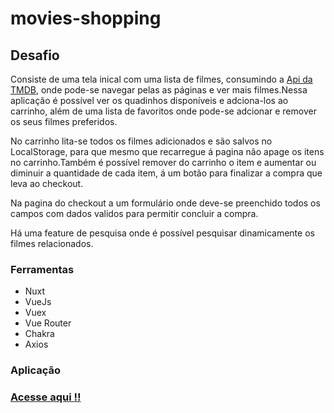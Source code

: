 # movies-shopping

## Desafio

Consiste de uma tela inical com uma lista de filmes, consumindo a [Api da TMDB](https://developers.themoviedb.org/3/), onde pode-se navegar pelas as páginas e ver mais filmes.Nessa aplicação é possível ver os quadinhos disponíveis e adciona-los ao carrinho, além de uma lista de favoritos onde pode-se adcionar e remover os seus filmes preferidos.

No carrinho lita-se todos os filmes adicionados e são salvos no LocalStorage, para que mesmo que recarregue á pagina não apage os itens no carrinho.Também é possível remover do carrinho o item e aumentar ou diminuir a quantidade de cada item, á um botão para finalizar a compra que leva ao checkout.

Na pagina do checkout a um formulário onde deve-se preenchido todos os campos com dados validos para permitir concluir a compra.

Há uma feature de pesquisa onde é possível pesquisar dinamicamente os filmes relacionados.

### Ferramentas

- Nuxt
- VueJs
- Vuex
- Vue Router
- Chakra
- Axios

### Aplicação

### [Acesse aqui !!](https://shop-movies-emilly-almeida.vercel.app/)
